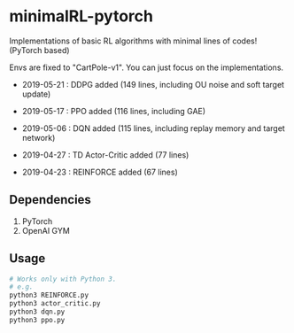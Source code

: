 # minimalRL-pytorch

Implementations of basic RL algorithms with minimal lines of codes! (PyTorch based)

Envs are fixed to "CartPole-v1". You can just focus on the implementations.

* 2019-05-21 : DDPG added (149 lines, including OU noise and soft target update)

* 2019-05-17 : PPO added (116 lines,  including GAE)

* 2019-05-06 : DQN added (115 lines,  including replay memory and target network)

* 2019-04-27 : TD Actor-Critic added (77 lines)

* 2019-04-23 : REINFORCE added (67 lines)





## Dependencies
1. PyTorch
2. OpenAI GYM

## Usage
```bash
# Works only with Python 3.
# e.g.
python3 REINFORCE.py
python3 actor_critic.py
python3 dqn.py
python3 ppo.py
```

